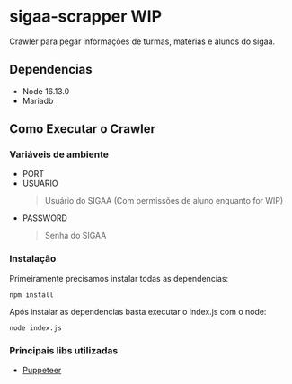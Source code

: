 # sigaa-scrapper WIP

Crawler para pegar informações de turmas, matérias e alunos do sigaa.

## Dependencias
- Node 16.13.0
- Mariadb

## Como Executar o Crawler

### Variáveis de ambiente

- PORT
- USUARIO
  > Usuário do SIGAA (Com permissões de aluno enquanto for WIP)
- PASSWORD
  > Senha do SIGAA

### Instalação
  Primeiramente precisamos instalar todas as dependencias:
  
  ```
  npm install
  ```

  Após instalar as dependencias basta executar o index.js com o node:

  ```
  node index.js
  ```

### Principais libs utilizadas

- [Puppeteer](https://pptr.dev/)